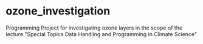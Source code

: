 # ozone_investigation
Programming Project for investigating ozone layers in the scope of the lecture "Special Topics Data Handling and Programming in Climate Science"
